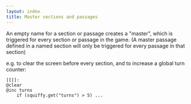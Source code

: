 ```yaml
---
layout: index
title: Master sections and passages
---
```


An empty name for a section or passage creates a "master", which is triggered for every section or passage in the game. (A master passage defined in a named section will only be triggered for every passage in that section)

e.g. to clear the screen before every section, and to increase a global turn counter:

```
[[]]:
@clear
@inc turns
    if (squiffy.get("turns") > 5) ...
```
